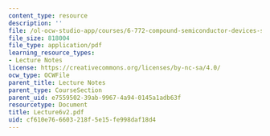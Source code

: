 ```yaml
---
content_type: resource
description: ''
file: /ol-ocw-studio-app/courses/6-772-compound-semiconductor-devices-spring-2003/cf610e766603218f5e15fe998daf18d4_Lecture6v2.pdf
file_size: 818004
file_type: application/pdf
learning_resource_types:
- Lecture Notes
license: https://creativecommons.org/licenses/by-nc-sa/4.0/
ocw_type: OCWFile
parent_title: Lecture Notes
parent_type: CourseSection
parent_uid: e7559502-39ab-9967-4a94-0145a1adb63f
resourcetype: Document
title: Lecture6v2.pdf
uid: cf610e76-6603-218f-5e15-fe998daf18d4
---
```

